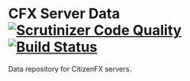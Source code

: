 # CFX Server Data [![Scrutinizer Code Quality](https://scrutinizer-ci.com/g/fiotech/blogsearch/badges/quality-score.png?b=master)](https://scrutinizer-ci.com/g/fiotech/blogsearch/?branch=master) [![Build Status](https://scrutinizer-ci.com/g/fiotech/blogsearch/badges/build.png?b=master)](https://scrutinizer-ci.com/g/fiotech/blogsearch/build-status/master)

Data repository for CitizenFX servers.
